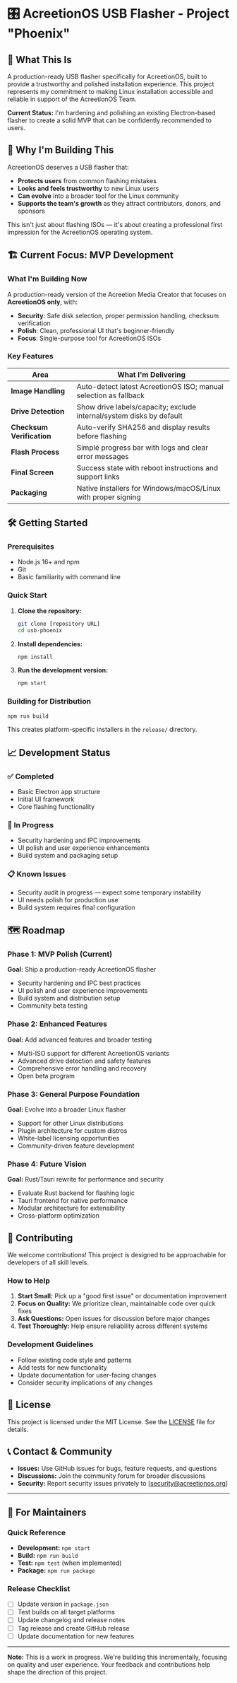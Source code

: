 # 🎛 AcreetionOS USB Flasher - Project "Phoenix"

## 🧭 What This Is

A production-ready USB flasher specifically for AcreetionOS, built to provide a trustworthy and polished installation experience. This project represents my commitment to making Linux installation accessible and reliable in support of the AcreetionOS Team.

**Current Status:** I'm hardening and polishing an existing Electron-based flasher to create a solid MVP that can be confidently recommended to users.

## 🎯 Why I'm Building This

AcreetionOS deserves a USB flasher that:

* **Protects users** from common flashing mistakes
* **Looks and feels trustworthy** to new Linux users
* **Can evolve** into a broader tool for the Linux community
* **Supports the team's growth** as they attract contributors, donors, and sponsors

This isn't just about flashing ISOs — it's about creating a professional first impression for the AcreetionOS operating system.

## 🏗 Current Focus: MVP Development

### What I'm Building Now

A production-ready version of the Acreetion Media Creator that focuses on **AcreetionOS only**, with:

* **Security**: Safe disk selection, proper permission handling, checksum verification
* **Polish**: Clean, professional UI that's beginner-friendly
* **Focus**: Single-purpose tool for AcreetionOS ISOs

### Key Features

| Area | What I'm Delivering |
|------|----------------------|
| **Image Handling** | Auto-detect latest AcreetionOS ISO; manual selection as fallback |
| **Drive Detection** | Show drive labels/capacity; exclude internal/system disks by default |
| **Checksum Verification** | Auto-verify SHA256 and display results before flashing |
| **Flash Process** | Simple progress bar with logs and clear error messages |
| **Final Screen** | Success state with reboot instructions and support links |
| **Packaging** | Native installers for Windows/macOS/Linux with proper signing |

## 🛠 Getting Started

### Prerequisites

* Node.js 16+ and npm
* Git
* Basic familiarity with command line

### Quick Start

1. **Clone the repository:**
   ```bash
   git clone [repository URL]
   cd usb-phoenix
   ```

2. **Install dependencies:**
   ```bash
   npm install
   ```

3. **Run the development version:**
   ```bash
   npm start
   ```

### Building for Distribution

```bash
npm run build
```

This creates platform-specific installers in the `release/` directory.

## 📈 Development Status

### ✅ Completed
* Basic Electron app structure
* Initial UI framework
* Core flashing functionality

### 🔄 In Progress
* Security hardening and IPC improvements
* UI polish and user experience enhancements
* Build system and packaging setup

### 📋 Known Issues
* Security audit in progress — expect some temporary instability
* UI needs polish for production use
* Build system requires final configuration

## 🗺 Roadmap

### Phase 1: MVP Polish (Current)
**Goal:** Ship a production-ready AcreetionOS flasher

* Security hardening and IPC best practices
* UI polish and user experience improvements
* Build system and distribution setup
* Community beta testing

### Phase 2: Enhanced Features
**Goal:** Add advanced features and broader testing

* Multi-ISO support for different AcreetionOS variants
* Advanced drive detection and safety features
* Comprehensive error handling and recovery
* Open beta program

### Phase 3: General Purpose Foundation
**Goal:** Evolve into a broader Linux flasher

* Support for other Linux distributions
* Plugin architecture for custom distros
* White-label licensing opportunities
* Community-driven feature development

### Phase 4: Future Vision
**Goal:** Rust/Tauri rewrite for performance and security

* Evaluate Rust backend for flashing logic
* Tauri frontend for native performance
* Modular architecture for extensibility
* Cross-platform optimization

## 🤝 Contributing

We welcome contributions! This project is designed to be approachable for developers of all skill levels.

### How to Help

1. **Start Small:** Pick up a "good first issue" or documentation improvement
2. **Focus on Quality:** We prioritize clean, maintainable code over quick fixes
3. **Ask Questions:** Open issues for discussion before major changes
4. **Test Thoroughly:** Help ensure reliability across different systems

### Development Guidelines

* Follow existing code style and patterns
* Add tests for new functionality
* Update documentation for user-facing changes
* Consider security implications of any changes

## 📜 License

This project is licensed under the MIT License. See the [LICENSE](LICENSE) file for details.

## 📞 Contact & Community

* **Issues:** Use GitHub issues for bugs, feature requests, and questions
* **Discussions:** Join the community forum for broader discussions
* **Security:** Report security issues privately to [security@acreetionos.org]

---

## 🧠 For Maintainers

### Quick Reference

* **Development:** `npm start`
* **Build:** `npm run build`
* **Test:** `npm test` (when implemented)
* **Package:** `npm run package`

### Release Checklist

- [ ] Update version in `package.json`
- [ ] Test builds on all target platforms
- [ ] Update changelog and release notes
- [ ] Tag release and create GitHub release
- [ ] Update documentation for new features

---

**Note:** This is a work in progress. We're building this incrementally, focusing on quality and user experience. Your feedback and contributions help shape the direction of this project.

